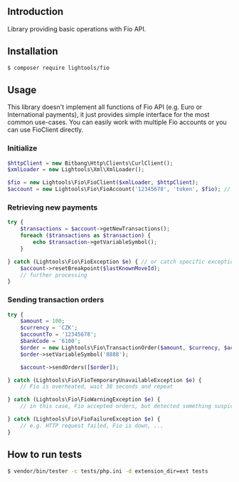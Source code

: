 ## Introduction

Library providing basic operations with Fio API.

## Installation

```sh
$ composer require lightools/fio
```

## Usage

This library doesn't implement all functions of Fio API (e.g. Euro or International payments),
it just provides simple interface for the most common use-cases.
You can easily work with multiple Fio accounts or you can use FioClient directly.

### Initialize

```php
$httpClient = new Bitbang\Http\Clients\CurlClient();
$xmlLoader = new Lightools\Xml\XmlLoader();

$fio = new Lightools\Fio\FioClient($xmlLoader, $httpClient);
$account = new Lightools\Fio\FioAccount('12345678', 'token', $fio); // no problem with having more Fio accounts
```

### Retrieving new payments

```php
try {
    $transactions = $account->getNewTransactions();
    foreach ($transactions as $transaction) {
        echo $transaction->getVariableSymbol();
    }

} catch (Lightools\Fio\FioException $e) { // or catch specific exceptions
    $account->resetBreakpoint($lastKnownMoveId);
    // further processing
}
```

### Sending transaction orders

```php
try {
    $amount = 100;
    $currency = 'CZK';
    $accountTo = '12345678';
    $bankCode = '6100';
    $order = new Lightools\Fio\TransactionOrder($amount, $currency, $accountTo, $bankCode);
    $order->setVariableSymbol('8888');

    $account->sendOrders([$order]);

} catch (Lightools\Fio\FioTemporaryUnavailableException $e) {
    // Fio is overheated, wait 30 seconds and repeat

} catch (Lightools\Fio\FioWarningException $e) {
    // in this case, Fio accepted orders, but detected something suspicious

} catch (Lightools\Fio\FioFailureException $e) {
    // e.g. HTTP request failed, Fio is down, ...
}
```

## How to run tests

```sh
$ vendor/bin/tester -c tests/php.ini -d extension_dir=ext tests
```
